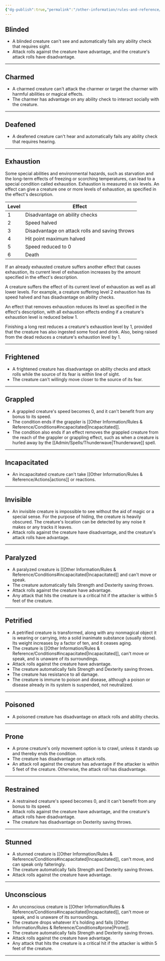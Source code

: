 ```yaml
---
{"dg-publish":true,"permalink":"/other-information/rules-and-reference/conditions/","updated":"2025-08-11T11:53:32.292+01:00"}
---
```


## Blinded
- A blinded creature can't see and automatically fails any ability check that requires sight.
- Attack rolls against the creature have advantage, and the creature's attack rolls have disadvantage.

---
## Charmed
- A charmed creature can't attack the charmer or target the charmer with harmful abilities or magical effects.
- The charmer has advantage on any ability check to interact socially with the creature.

---
## Deafened
- A deafened creature can't hear and automatically fails any ability check that requires hearing.

---
## Exhaustion
Some special abilities and environmental hazards, such as starvation and the long-term effects of freezing or scorching temperatures, can lead to a special condition called exhaustion. Exhaustion is measured in six levels. An effect can give a creature one or more levels of exhaustion, as specified in the effect's description.

| Level | Effect |
| --- | --- |
| 1 | Disadvantage on ability checks |
| 2 | Speed halved |
| 3 | Disadvantage on attack rolls and saving throws |
| 4 | Hit point maximum halved |
| 5 | Speed reduced to 0 |
| 6 | Death |

If an already exhausted creature suffers another effect that causes exhaustion, its current level of exhaustion increases by the amount specified in the effect's description.

A creature suffers the effect of its current level of exhaustion as well as all lower levels. For example, a creature suffering level 2 exhaustion has its speed halved and has disadvantage on ability checks.

An effect that removes exhaustion reduces its level as specified in the effect's description, with all exhaustion effects ending if a creature's exhaustion level is reduced below 1.

Finishing a long rest reduces a creature's exhaustion level by 1, provided that the creature has also ingested some food and drink. Also, being raised from the dead reduces a creature's exhaustion level by 1.

---
## Frightened
- A frightened creature has disadvantage on ability checks and attack rolls while the source of its fear is within line of sight.
- The creature can't willingly move closer to the source of its fear.

---
## Grappled
- A grappled creature's speed becomes 0, and it can't benefit from any bonus to its speed.
- The condition ends if the grappler is [[Other Information/Rules & Reference/Conditions#incapacitated\|Incapacitated]].
- The condition also ends if an effect removes the grappled creature from the reach of the grappler or grappling effect, such as when a creature is hurled away by the [[Admin/Spells/Thunderwave\|Thunderwave]] spell.

---
## Incapacitated
- An incapacitated creature can't take [[Other Information/Rules & Reference/Actions\|actions]] or reactions.

---
## Invisible
- An invisible creature is impossible to see without the aid of magic or a special sense. For the purpose of hiding, the creature is heavily obscured. The creature's location can be detected by any noise it makes or any tracks it leaves.
- Attack rolls against the creature have disadvantage, and the creature's attack rolls have advantage.

---
## Paralyzed
- A paralyzed creature is [[Other Information/Rules & Reference/Conditions#incapacitated\|Incapacitated]] and can't move or speak.
- The creature automatically fails Strength and Dexterity saving throws.
- Attack rolls against the creature have advantage.
- Any attack that hits the creature is a critical hit if the attacker is within 5 feet of the creature.

---
## Petrified
- A petrified creature is transformed, along with any nonmagical object it is wearing or carrying, into a solid inanimate substance (usually stone). Its weight increases by a factor of ten, and it ceases aging.
- The creature is [[Other Information/Rules & Reference/Conditions#incapacitated\|Incapacitated]], can't move or speak, and is unaware of its surroundings.
- Attack rolls against the creature have advantage.
- The creature automatically fails Strength and Dexterity saving throws.
- The creature has resistance to all damage.
- The creature is immune to poison and disease, although a poison or disease already in its system is suspended, not neutralized.

---
## Poisoned
- A poisoned creature has disadvantage on attack rolls and ability checks.

---
## Prone
- A prone creature's only movement option is to crawl, unless it stands up and thereby ends the condition.
- The creature has disadvantage on attack rolls.
- An attack roll against the creature has advantage if the attacker is within 5 feet of the creature. Otherwise, the attack roll has disadvantage.

---
## Restrained
- A restrained creature's speed becomes 0, and it can't benefit from any bonus to its speed.
- Attack rolls against the creature have advantage, and the creature's attack rolls have disadvantage.
- The creature has disadvantage on Dexterity saving throws.

---
## Stunned
- A stunned creature is [[Other Information/Rules & Reference/Conditions#incapacitated\|Incapacitated]], can't move, and can speak only falteringly.
- The creature automatically fails Strength and Dexterity saving throws.
- Attack rolls against the creature have advantage.

---
## Unconscious
- An unconscious creature is [[Other Information/Rules & Reference/Conditions#incapacitated\|Incapacitated]], can't move or speak, and is unaware of its surroundings.
- The creature drops whatever it's holding and falls [[Other Information/Rules & Reference/Conditions#prone\|Prone]].
- The creature automatically fails Strength and Dexterity saving throws.
- Attack rolls against the creature have advantage.
- Any attack that hits the creature is a critical hit if the attacker is within 5 feet of the creature.

---
